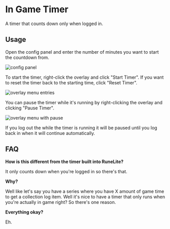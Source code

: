 # In Game Timer
A timer that counts down only when logged in.

## Usage

Open the config panel and enter the number of minutes you want to start the countdown from.

![config panel](https://i.imgur.com/g9FhEuu.png)

To start the timer, right-click the overlay and click "Start Timer".
If you want to reset the timer back to the starting time, click "Reset Timer".

![overlay menu entries](https://i.imgur.com/C40bgcT.png)

You can pause the timer while it's running by right-clicking the overlay and clicking "Pause Timer".

![overlay menu with pause](https://i.imgur.com/1uCGUiz.png)

If you log out the while the timer is running it will be paused until you log back in when it will continue automatically.

## FAQ

**How is this different from the timer built into RuneLite?**

It only counts down when you're logged in so there's that.

**Why?**

Well like let's say you have a series where you have X amount of game time to get a collection log item. Well it's nice to have a timer that only runs when you're actually in game right? So there's one reason.

**Everything okay?**

Eh.